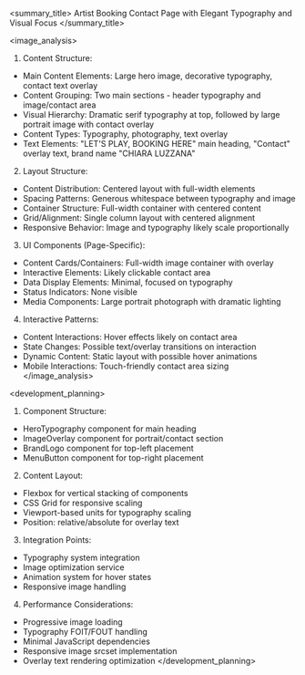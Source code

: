 <summary_title>
Artist Booking Contact Page with Elegant Typography and Visual Focus
</summary_title>

<image_analysis>
1. Content Structure:
- Main Content Elements: Large hero image, decorative typography, contact text overlay
- Content Grouping: Two main sections - header typography and image/contact area
- Visual Hierarchy: Dramatic serif typography at top, followed by large portrait image with contact overlay
- Content Types: Typography, photography, text overlay
- Text Elements: "LET'S PLAY, BOOKING HERE" main heading, "Contact" overlay text, brand name "CHIARA LUZZANA"

2. Layout Structure:
- Content Distribution: Centered layout with full-width elements
- Spacing Patterns: Generous whitespace between typography and image
- Container Structure: Full-width container with centered content
- Grid/Alignment: Single column layout with centered alignment
- Responsive Behavior: Image and typography likely scale proportionally

3. UI Components (Page-Specific):
- Content Cards/Containers: Full-width image container with overlay
- Interactive Elements: Likely clickable contact area
- Data Display Elements: Minimal, focused on typography
- Status Indicators: None visible
- Media Components: Large portrait photograph with dramatic lighting

4. Interactive Patterns:
- Content Interactions: Hover effects likely on contact area
- State Changes: Possible text/overlay transitions on interaction
- Dynamic Content: Static layout with possible hover animations
- Mobile Interactions: Touch-friendly contact area sizing
</image_analysis>

<development_planning>
1. Component Structure:
- HeroTypography component for main heading
- ImageOverlay component for portrait/contact section
- BrandLogo component for top-left placement
- MenuButton component for top-right placement

2. Content Layout:
- Flexbox for vertical stacking of components
- CSS Grid for responsive scaling
- Viewport-based units for typography scaling
- Position: relative/absolute for overlay text

3. Integration Points:
- Typography system integration
- Image optimization service
- Animation system for hover states
- Responsive image handling

4. Performance Considerations:
- Progressive image loading
- Typography FOIT/FOUT handling
- Minimal JavaScript dependencies
- Responsive image srcset implementation
- Overlay text rendering optimization
</development_planning>